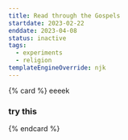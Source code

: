 ```yaml
---
title: Read through the Gospels 
startdate: 2023-02-22
enddate: 2023-04-08
status: inactive
tags: 
  - experiments
  - religion
templateEngineOverride: njk
---
```


{% card %}
eeeek
### try this 
{% endcard %}